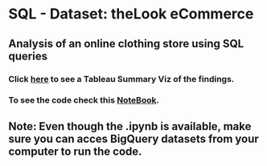 # SQL - Dataset: theLook eCommerce

## Analysis of an online clothing store using SQL queries 

### Click [here](https://tabsoft.co/3yRS5uY) to see a Tableau Summary Viz of the findings.

### To see the code check this [NoteBook](ecommerce-sql.ipynb).

## Note: Even though the .ipynb is available, make sure you can acces BigQuery datasets from your computer to run the code.

